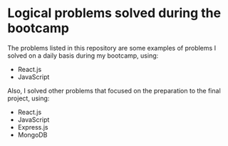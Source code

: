# Logical problems solved during the bootcamp

The problems listed in this repository are some examples of problems I solved on a daily basis during my bootcamp, using:
- React.js
- JavaScript

Also, I solved other problems that focused on the preparation to the final project, using:
- React.js
- JavaScript
- Express.js
- MongoDB
